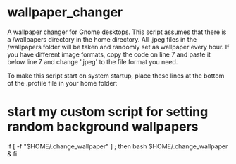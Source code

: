 # wallpaper_changer
A wallpaper changer for Gnome desktops.
This script assumes that there is a /wallpapers directory in the home directory.
All .jpeg files in the /wallpapers folder will be taken and randomly set as wallpaper every hour.
If you have different image formats, copy the code on line 7 and paste it below line 7 and change '.jpeg' to the file format you need.

To make this script start on system startup, place these lines at the bottom of the .profile file in your home folder:
# start my custom script for setting random background wallpapers
if [ -f "$HOME/.change_wallpaper" ] ; then
    bash $HOME/.change_wallpaper &
fi
